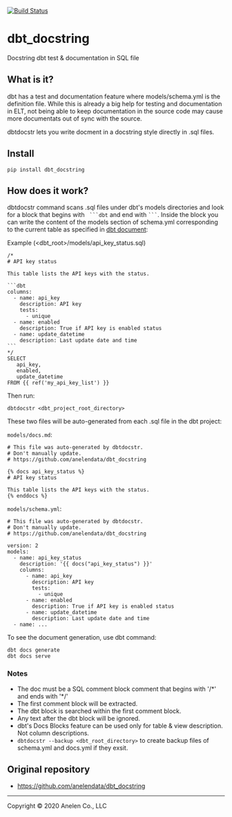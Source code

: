 [![Build Status](https://travis-ci.com/daigotanaka/dbt_docstring.svg?branch=master)](https://travis-ci.com/daigotanaka/dbt_docstring)

# dbt_docstring

Docstring dbt test & documentation in SQL file

## What is it?

dbt has a test and documentation feature where models/schema.yml is the
definition file. While this is already a big help for testing and
documentation in ELT, not being able to keep documentation in the source code
may cause more documentats out of sync with the source.

dbtdocstr lets you write docment in a docstring style directly in .sql files.

## Install

```
pip install dbt_docstring
```

## How does it work?

dbtdocstr command scans .sql files under dbt's models directories and look for
a block that begins with ```` ```dbt```` and end with ```` ``` ````.
Inside the block you can write the content of the models section of schema.yml
corresponding to the current table as specified in
[dbt document](https://docs.getdbt.com/docs/building-a-dbt-project/documentation/):

Example (<dbt_root>/models/api_key_status.sql)
````
/*
# API key status

This table lists the API keys with the status.

```dbt
columns:
  - name: api_key
    description: API key
    tests:
      - unique
  - name: enabled
    description: True if API key is enabled status
  - name: update_datetime
    description: Last update date and time
```
*/
SELECT
   api_key,
   enabled,
   update_datetime
FROM {{ ref('my_api_key_list') }}
````

Then run:

```
dbtdocstr <dbt_project_root_directory>
```

These two files will be auto-generated from each .sql file in the dbt project:

`models/docs.md`:
```
# This file was auto-generated by dbtdocstr.
# Don't manually update.
# https://github.com/anelendata/dbt_docstring

{% docs api_key_status %}
# API key status

This table lists the API keys with the status.
{% enddocs %}
```

`models/schema.yml`:
```
# This file was auto-generated by dbtdocstr.
# Don't manually update.
# https://github.com/anelendata/dbt_docstring

version: 2
models:
  - name: api_key_status
    description: '{{ docs("api_key_status") }}'
    columns:
      - name: api_key
        description: API key
        tests:
          - unique
      - name: enabled
        description: True if API key is enabled status
      - name: update_datetime
        description: Last update date and time
  - name: ...
 ```

To see the document generation, use dbt command:

```
dbt docs generate
dbt docs serve
```

### Notes

- The doc must be a SQL comment block comment that begins with '/\*' and ends with '\*/'
- The first comment block will be extracted.
- The dbt block is searched within the first comment block.
- Any text after the dbt block will be ignored.
- dbt's Docs Blocks feature can be used only for table & view description. Not column descriptions.
- `dbtdocstr --backup <dbt_root_directory>` to create backup files of schema.yml and docs.yml if they exsit.

## Original repository

- https://github.com/anelendata/dbt_docstring

---

Copyright &copy; 2020 Anelen Co., LLC
